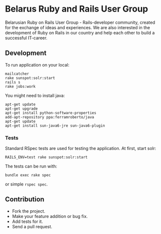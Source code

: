 # Belarus Ruby and Rails User Group

Belarusian Ruby on Rails User Group - Rails-developer community, created for the exchange of ideas and experiences. We are also interested in the development of Ruby on Rails in our country and help each other to build a successful IT-career.

## Development

To run application on your local:

    mailcatcher
    rake sunspot:solr:start
    rails s
    rake jobs:work

You might need to install java:

    apt-get update
    apt-get upgrade
    apt-get install python-software-properties
    add-apt-repository ppa:ferramroberto/java
    apt-get update
    apt-get install sun-java6-jre sun-java6-plugin

### Tests

Standard RSpec tests are used for testing the application. At first, start solr:

    RAILS_ENV=test rake sunspot:solr:start

The tests can be run with:

    bundle exec rake spec

or simple `rspec spec`.

## Contribution

 + Fork the project.
 + Make your feature addition or bug fix.
 + Add tests for it.
 + Send a pull request.